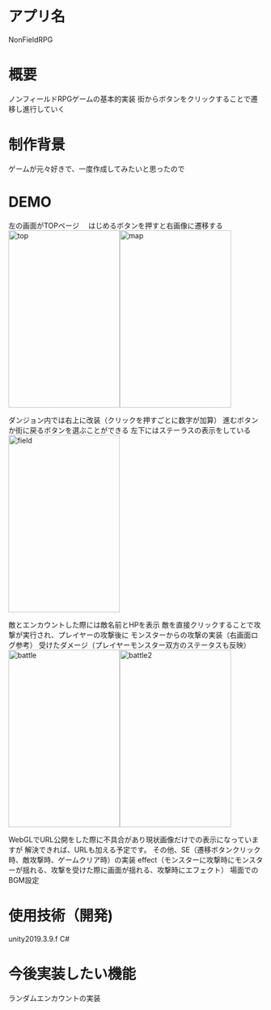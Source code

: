 # アプリ名
NonFieldRPG

# 概要
ノンフィールドRPGゲームの基本的実装
街からボタンをクリックすることで遷移し進行していく

# 制作背景
ゲームが元々好きで、一度作成してみたいと思ったので

# DEMO
左の画面がTOPページ　
はじめるボタンを押すと右画像に遷移する
<img width="220" height="350" alt="top" src="https://user-images.githubusercontent.com/61728213/81072034-80273500-8f20-11ea-9200-59ba33e9bc8b.png"><img width="220" height="350" alt="map" src="https://user-images.githubusercontent.com/61728213/81071995-7271af80-8f20-11ea-8178-88082e72bb63.png">

ダンジョン内では右上に改装（クリックを押すごとに数字が加算）
進むボタンか街に戻るボタンを選ぶことができる
左下にはステーラスの表示をしている
<img width="220" height="350" alt="field" src="https://user-images.githubusercontent.com/61728213/81071943-60900c80-8f20-11ea-9316-df9795ce0a49.png">

敵とエンカウントした際には敵名前とHPを表示
敵を直接クリックすることで攻撃が実行され、プレイヤーの攻撃後に
モンスターからの攻撃の実装（右画面ログ参考）
受けたダメージ（プレイヤーモンスター双方のステータスも反映）
<img width="220" height="350" alt="battle" src="https://user-images.githubusercontent.com/61728213/81070419-2a518d80-8f1e-11ea-9171-12aba236f4ea.png"><img width="220" height="350" alt="battle2" src="https://user-images.githubusercontent.com/61728213/81071520-cd56d700-8f1f-11ea-9241-783b8e99dbe3.png">

WebGLでURL公開をした際に不具合があり現状画像だけでの表示になっていますが
解決できれば、URLも加える予定です。
その他、SE（遷移ボタンクリック時、敵攻撃時、ゲームクリア時）の実装
effect（モンスターに攻撃時にモンスターが揺れる、攻撃を受けた際に画面が揺れる、攻撃時にエフェクト）
場面でのBGM設定



# 使用技術（開発)
unity2019.3.9.f
C#

# 今後実装したい機能　
ランダムエンカウントの実装
